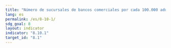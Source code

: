 ```yaml
---
title: "Número de sucursales de bancos comerciales por cada 100.000 adultos y b) número de cajeros automáticos por cada 100.000 adultos"
lang: es
permalink: /es/8-10-1/
sdg_goal: 8
layout: indicator
indicator: "8.10.1"
target_id: "8.1"
---
```


